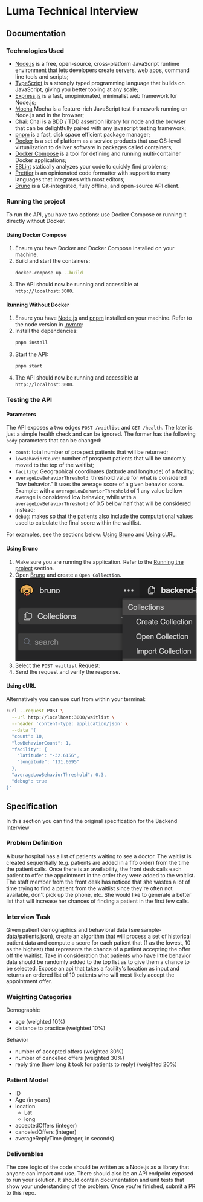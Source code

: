 # Luma Technical Interview

## Documentation

### Technologies Used

- [Node.js](https://nodejs.org/) is a free, open-source, cross-platform JavaScript runtime environment that lets developers create servers, web apps, command line tools and scripts;
- [TypeScript](https://www.typescriptlang.org/) is a strongly typed programming language that builds on JavaScript, giving you better tooling at any scale;
- [Express.js](https://expressjs.com/) is a fast, unopinionated, minimalist web framework for Node.js;
- [Mocha](https://mochajs.org/) Mocha is a feature-rich JavaScript test framework running on Node.js and in the browser;
- [Chai](https://www.chaijs.com/): Chai is a BDD / TDD assertion library for node and the browser that can be delightfully paired with any javascript testing framework;
- [pnpm](https://pnpm.io/) is a fast, disk space efficient package manager;
- [Docker](https://www.docker.com/) is a set of platform as a service products that use OS-level virtualization to deliver software in packages called containers;
- [Docker Compose](https://docs.docker.com/compose/) is a tool for defining and running multi-container Docker applications;
- [ESLint](https://eslint.org/) statically analyzes your code to quickly find problems;
- [Prettier](https://prettier.io/) is an opinionated code formatter with support to many languages that integrates with most editors;
- [Bruno](https://usebruno.com/) is a Git-integrated, fully offline, and open-source API client.

### Running the project

To run the API, you have two options: use Docker Compose or running it directly without Docker.

#### Using Docker Compose

1. Ensure you have Docker and Docker Compose installed on your machine.
2. Build and start the containers:
    ```sh
    docker-compose up --build
    ```
3. The API should now be running and accessible at `http://localhost:3000`.

#### Running Without Docker

1. Ensure you have [Node.js](https://nodejs.org/) and [pnpm](https://pnpm.io/) installed on your machine. Refer to the node version in [.nvmrc](./.nvmrc):
2. Install the dependencies:
    ```sh
    pnpm install
    ```
3. Start the API:
    ```sh
    pnpm start
    ```
4. The API should now be running and accessible at `http://localhost:3000`.

### Testing the API

#### Parameters

The API exposes a two edges `POST /waitlist` and `GET /health`. The later is just a simple health check and can be ignored. The former has the following `body` parameters that can be changed:

- `count`: total number of prospect patients that will be returned;
- `lowBehaviorCount`: number of prospect patients that will be randomly moved to the top of the waitlist;
- `facility`: Geographical coordinates (latitude and longitude) of a facility;
- `averageLowBehaviorThreshold`: threshold value for what is considered "low behavior." It uses the average score of a given behavior score. Example: with a `averageLowBehaviorThreshold` of 1 any value bellow average is considered low behavior, while with a `averageLowBehaviorThreshold` of 0.5 bellow half that will be considered instead;
- `debug`: makes so that the patients also include the computational values used to calculate the final score within the waitlist.

For examples, see the sections below: [Using Bruno](#using-bruno) and [Using cURL](#using-curl).

#### Using Bruno

1. Make sure you are running the application. Refer to the [Running the project](#running-the-project) section.
2. Open [Bruno](https://usebruno.com/) and create a `Open Collection`.
   ![](./docs/bruno--open-collection.png)
3. Select the `POST waitlist` Request:
4. Send the request and verify the response.

#### Using cURL

Alternatively you can use curl from within your terminal:

```sh
curl --request POST \
  --url http://localhost:3000/waitlist \
  --header 'content-type: application/json' \
  --data '{
  "count": 10,
  "lowBehaviorCount": 1,
  "facility": {
	"latitude": "-32.6156",
	"longitude": "131.6695"
  },
  "averageLowBehaviorThreshold": 0.3,
  "debug": true
}'
```

## Specification

In this section you can find the original specification for the Backend Interview

### Problem Definition

A busy hospital has a list of patients waiting to see a doctor. The waitlist is created sequentially (e.g. patients are added in a fifo order) from the time the patient calls. Once there is an availability, the front desk calls each patient to offer the appointment in the order they were added to the waitlist. The staff member from the front desk has noticed that she wastes a lot of time trying to find a patient from the waitlist since they&#39;re often not available, don&#39;t pick up the phone, etc. She would like to generate a better list that will increase her chances of finding a patient in the first few calls.

### Interview Task

Given patient demographics and behavioral data (see sample-data/patients.json), create an algorithm that will process a set of historical patient data and compute a score for each patient that (1 as the lowest, 10 as the highest) that represents the chance of a patient accepting the offer off the waitlist. Take in consideration that patients who have little behavior data should be randomly added to the top list as to give them a chance to be selected. Expose an api that takes a facility's location as input and returns an ordered list of 10 patients who will most likely accept the appointment offer.

### Weighting Categories

Demographic

- age (weighted 10%)
- distance to practice (weighted 10%)

Behavior

- number of accepted offers (weighted 30%)
- number of cancelled offers (weighted 30%)
- reply time (how long it took for patients to reply) (weighted 20%)

### Patient Model

- ID
- Age (in years)
- location
    - Lat
    - long
- acceptedOffers (integer)
- canceledOffers (integer)
- averageReplyTime (integer, in seconds)

### Deliverables

The core logic of the code should be written as a Node.js as a library that anyone can import and use. There should also be an API endpoint exposed to run your solution. It should contain documentation and unit tests that show your understanding of the problem. Once you&#39;re finished, submit a PR to this repo.
